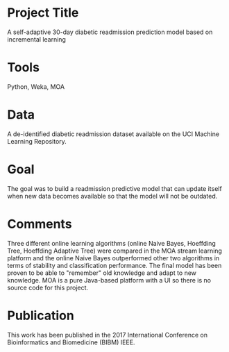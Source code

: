 # Project Title 

A self-adaptive 30-day diabetic readmission prediction model based on incremental learning

#	Tools 

Python, Weka, MOA

# Data

A de-identified diabetic readmission dataset available on the UCI Machine Learning Repository. 

# Goal

The goal was to build a readmission predictive model that can update itself when new data becomes available so that the model will not be outdated. 

# Comments

Three different online learning algorithms (online Naive Bayes, Hoeffding Tree, Hoeffding Adaptive Tree) were compared in the MOA stream learning platform and the online Naive Bayes outperformed other two algorithms in terms of stability and classification performance. 
The final model has been proven to be able to "remember" old knowledge and adapt to new knowledge.
MOA is a pure Java-based platform with a UI so there is no source code for this project. 

# Publication

This work has been published in the 2017 International Conference on Bioinformatics and Biomedicine (BIBM) IEEE. 
